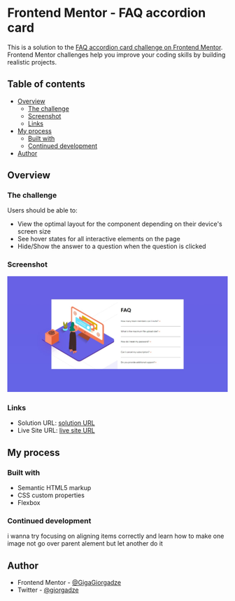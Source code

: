 
# Frontend Mentor - FAQ accordion card

This is a solution to the [FAQ accordion card challenge on Frontend Mentor](https://www.frontendmentor.io/challenges/faq-accordion-card-XlyjD0Oam). Frontend Mentor challenges help you improve your coding skills by building realistic projects. 

## Table of contents

- [Overview](#overview)
  - [The challenge](#the-challenge)
  - [Screenshot](#screenshot)
  - [Links](#links)
- [My process](#my-process)
  - [Built with](#built-with)
  - [Continued development](#continued-development)
- [Author](#author)


## Overview

### The challenge

Users should be able to:

- View the optimal layout for the component depending on their device's screen size
- See hover states for all interactive elements on the page
- Hide/Show the answer to a question when the question is clicked

### Screenshot

![](./images/ss.jpeg)



### Links

- Solution URL: [solution URL](https://www.frontendmentor.io/solutions/htmlcssjsdom-ZxS1ih7uG)
- Live Site URL: [live site URL](https://gigagiorgadze.github.io/FAQ-accordion-card/)

## My process

### Built with

- Semantic HTML5 markup
- CSS custom properties
- Flexbox



### Continued development

i wanna try focusing on aligning items correctly and learn how to make one image not go over parent alement but let another do it 


## Author

- Frontend Mentor - [@GigaGiorgadze](https://www.frontendmentor.io/profile/GigaGiorgadzeme)
- Twitter - [@giorgadze](https://twitter.com/giorgadze_11)
  


















  

